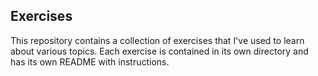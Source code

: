 ## Exercises

This repository contains a collection of exercises that I've used to
learn about various topics. Each exercise is contained in its own
directory and has its own README with instructions.
